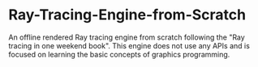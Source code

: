 # Ray-Tracing-Engine-from-Scratch
An offline rendered Ray tracing engine from scratch following the "Ray tracing in one weekend book". This engine does not use any APIs and is focused on learning the basic concepts of graphics programming. 
